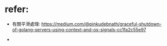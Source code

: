 # refer:
- 有關平滑處理: 
https://medium.com/@pinkudebnath/graceful-shutdown-of-golang-servers-using-context-and-os-signals-cc1fa2c55e97

- 